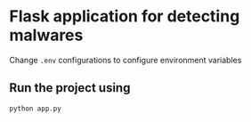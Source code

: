 # Flask application for detecting malwares

Change `.env` configurations to configure environment variables


## Run the project using 
```python app.py```